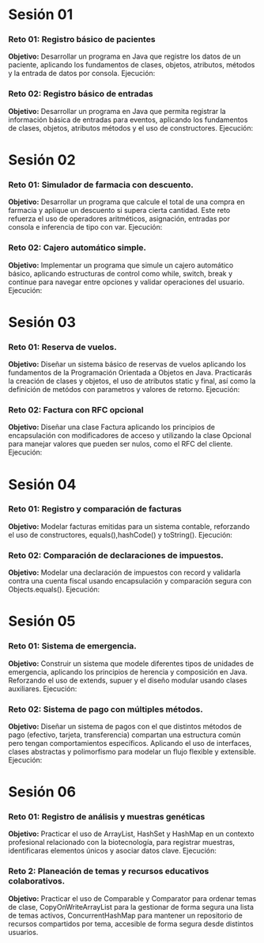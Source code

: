 # Sesión 01
### Reto 01: Registro básico de pacientes
**Objetivo:** Desarrollar un programa en Java que registre los datos de un paciente, aplicando los fundamentos de clases, objetos, atributos, métodos y la entrada de datos por consola.
Ejecución:
### Reto 02: Registro básico de entradas
**Objetivo:** Desarrollar un programa en Java que permita registrar la información básica de entradas para eventos, aplicando los fundamentos de clases, objetos, atributos métodos y el uso de constructores. 
Ejecución:

# Sesión 02
### Reto 01: Simulador de farmacia con descuento.
**Objetivo:** Desarrollar un programa que calcule el total de una compra en farmacia y aplique un descuento si supera cierta cantidad. Este reto refuerza el uso de operadores aritméticos, asignación, entradas por consola e inferencia de tipo con var.
Ejecución:
### Reto 02: Cajero automático simple.
**Objetivo:** Implementar un programa que simule un cajero automático básico, aplicando estructuras de control como while, switch, break y continue para navegar entre opciones y validar operaciones del usuario.
Ejecución:

# Sesión 03
### Reto 01: Reserva de vuelos.
**Objetivo:** Diseñar un sistema básico de reservas de vuelos aplicando los fundamentos de la Programación Orientada a Objetos en Java. Practicarás la creación de clases y objetos, el uso de atributos static y final, así como la definición de metódos con parametros y valores de retorno. 
Ejecución:
### Reto 02: Factura con RFC opcional
**Objetivo:** Diseñar una clase Factura aplicando los principios de encapsulación con modificadores de acceso y utilizando la clase Opcional para manejar valores que pueden ser nulos, como el RFC del cliente.
Ejecución:

# Sesión 04
### Reto 01: Registro y comparación de facturas
**Objetivo:** Modelar facturas emitidas para un sistema contable, reforzando el uso de constructores, equals(),hashCode() y toString().
Ejecución:
### Reto 02: Comparación de declaraciones de impuestos.
**Objetivo:** Modelar una declaración de impuestos con record y validarla contra una cuenta fiscal usando encapsulación y comparación segura con Objects.equals().
Ejecución:

# Sesión 05
### Reto 01: Sistema de emergencia.
**Objetivo:** Construir un sistema que modele diferentes tipos de unidades de emergencia, aplicando los principios de herencia y composición en Java. Reforzando el uso de extends, supuer y el diseño modular usando clases auxiliares. 
Ejecución:
### Reto 02: Sistema de pago con múltiples métodos.
**Objetivo:** Diseñar un sistema de pagos con el que distintos métodos de pago (efectivo, tarjeta, transferencia) compartan una estructura común pero tengan comportamientos específicos. Aplicando el uso de interfaces, clases abstractas y polimorfismo para modelar un flujo flexible y extensible.
Ejecución:

# Sesión 06
### Reto 01: Registro de análisis y muestras genéticas
**Objetivo:** Practicar el uso de ArrayList, HashSet y HashMap en un contexto profesional relacionado con la biotecnología, para registrar muestras, identificaras elementos únicos y asociar datos clave. 
Ejecución:
### Reto 2: Planeación de temas y recursos educativos colaborativos.
**Objetivo:** Practicar el uso de Comparable y Comparator para ordenar temas de clase, CopyOnWriteArrayList para la gestionar de forma segura una lista de temas activos, ConcurrentHashMap para mantener un repositorio de recursos compartidos por tema, accesible de forma segura desde distintos usuarios. 



